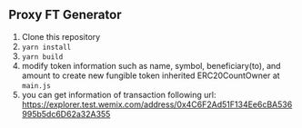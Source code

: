 ## Proxy FT Generator

1. Clone this repository
2. `yarn install`
3. `yarn build`
4. modify token information such as name, symbol, beneficiary(to), and amount to create new fungible token inherited ERC20CountOwner at `main.js`
5. you can get information of transaction following url:
   https://explorer.test.wemix.com/address/0x4C6F2Ad51F134Ee6cBA536995b5dc6D62a32A355

